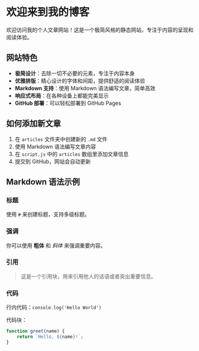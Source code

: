 # 欢迎来到我的博客

欢迎访问我的个人文章网站！这是一个极简风格的静态网站，专注于内容的呈现和阅读体验。

## 网站特色

- **极简设计**：去除一切不必要的元素，专注于内容本身
- **优雅排版**：精心设计的字体和间距，提供舒适的阅读体验
- **Markdown 支持**：使用 Markdown 语法编写文章，简单高效
- **响应式布局**：在各种设备上都能完美显示
- **GitHub 部署**：可以轻松部署到 GitHub Pages

## 如何添加新文章

1. 在 `articles` 文件夹中创建新的 `.md` 文件
2. 使用 Markdown 语法编写文章内容
3. 在 `script.js` 中的 `articles` 数组里添加文章信息
4. 提交到 GitHub，网站会自动更新

## Markdown 语法示例

### 标题

使用 `#` 来创建标题，支持多级标题。

### 强调

你可以使用 **粗体** 和 *斜体* 来强调重要内容。

### 引用

> 这是一个引用块，用来引用他人的话语或者突出重要信息。

### 代码

行内代码：`console.log('Hello World')`

代码块：
```javascript
function greet(name) {
    return `Hello, ${name}!`;
}